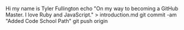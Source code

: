 Hi my name is Tyler Fullington
echo "On my way to becoming a GitHub Master. I love Ruby and JavaScript." > introduction.md
git commit -am "Added Code School Path"
git push origin

